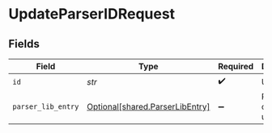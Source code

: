# UpdateParserIDRequest


## Fields

| Field                                                                    | Type                                                                     | Required                                                                 | Description                                                              |
| ------------------------------------------------------------------------ | ------------------------------------------------------------------------ | ------------------------------------------------------------------------ | ------------------------------------------------------------------------ |
| `id`                                                                     | *str*                                                                    | :heavy_check_mark:                                                       | Unique ID                                                                |
| `parser_lib_entry`                                                       | [Optional[shared.ParserLibEntry]](../../models/shared/parserlibentry.md) | :heavy_minus_sign:                                                       | Parser object to be updated                                              |